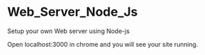 # Web_Server_Node_Js 
Setup your own Web server using Node-js

Open localhost:3000 in chrome and you will see your site running.
